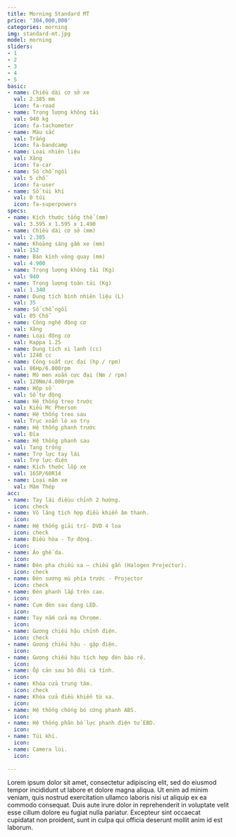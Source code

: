```yaml
---
title: Morning Standard MT
price: '304,000,000'
categories: morning
img: standard-mt.jpg
model: morning
sliders:
- 1
- 2
- 3
- 4
- 5
basic:
- name: Chiều dài cơ sở xe
  val: 2.385 mm
  icon: fa-road
- name: Trọng lượng không tải
  val: 940 kg
  icon: fa-tachometer
- name: Màu sắc
  val: Trắng
  icon: fa-bandcamp
- name: Loại nhiên liệu
  val: Xăng
  icon: fa-car
- name: Số chỗ ngồi
  val: 5 chỗ
  icon: fa-user
- name: Số túi khí
  val: 0 túi
  icon: fa-superpowers
specs:
- name: Kích thước tổng thể (mm)
  val: 3.595 x 1.595 x 1.490
- name: Chiều dài cơ sở (mm)
  val: 2.385
- name: Khoảng sáng gầm xe (mm)
  val: 152
- name: Bán kính vòng quay (mm)
  val: 4.900
- name: Trọng lượng không tải (Kg)
  val: 940
- name: Trọng lượng toàn tải (Kg)
  val: 1.340
- name: Dung tích bình nhiên liệu (L)
  val: 35
- name: Số chỗ ngồi
  val: 05 Chỗ
- name: Công nghệ động cơ
  val: Xăng
- name: Loại động cơ
  val: Kappa 1.25
- name: Dung tích xi lanh (cc)
  val: 1248 cc
- name: Công suất cực đại (hp / rpm)
  val: 86Hp/6.000rpm
- name: Mô men xoắn cực đại (Nm / rpm)
  val: 120Nm/4.000rpm
- name: Hộp số
  val: Số tự động
- name: Hệ thống treo trước
  val: Kiểu Mc Pherson
- name: Hệ thống treo sau
  val: Trục xoắn lò xo trụ
- name: Hệ thống phanh trước
  val: Đĩa 
- name: Hệ thống phanh sau
  val: Tang trống
- name: Trợ lực tay lái
  val: Trợ lực điện
- name: Kích thước lốp xe
  val: 165P/60R14
- name: Loại mâm xe
  val: Mâm Thép
acc:
- name: Tay lái điềuu chỉnh 2 hướng.
  icon: check
- name: Vô lăng tích hợp điều khiển âm thanh.
  icon:
- name: Hệ thống giải trí- DVD 4 loa
  icon: check
- name: Điều hòa - Tự động.
  icon:
- name: Áo ghế da.
  icon:
- name: Đèn pha chiếu xa – chiếu gần (Halogen Projector).
  icon: check
- name: Đèn sương mù phía trước - Projector
  icon: check
- name: Đèn phanh lắp trên cao.
  icon:
- name: Cụm đèn sau dạng LED.
  icon:
- name: Tay nắm cửa mạ Chrome.
  icon:
- name: Gương chiếu hậu chỉnh điện.
  icon: check
- name: Gương chiếu hậu - gập điện.
  icon:
- name: Gương chiếu hậu tích hợp đèn báo rẽ.
  icon:
- name: Ốp cản sau bô đôi cá tính.
  icon:
- name: Khóa cửa trung tâm.
  icon: check
- name: Khóa cửa điều khiển từ xa.
  icon:
- name: Hệ thống chống bó cứng phanh ABS.
  icon:
- name: Hệ thống phân bố lực phanh điện tử EBD.
  icon:
- name: Túi khí.
  icon:
- name: Camera lùi.
  icon:
 
---
```


Lorem ipsum dolor sit amet, consectetur adipiscing elit, sed do eiusmod tempor incididunt ut labore et dolore magna aliqua. Ut enim ad minim veniam, quis nostrud exercitation ullamco laboris nisi ut aliquip ex ea commodo consequat. Duis aute irure dolor in reprehenderit in voluptate velit esse cillum dolore eu fugiat nulla pariatur. Excepteur sint occaecat cupidatat non proident, sunt in culpa qui officia deserunt mollit anim id est laborum.
